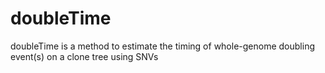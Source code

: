 # doubleTime
doubleTime is a method to estimate the timing of whole-genome doubling event(s) on a clone tree using SNVs
